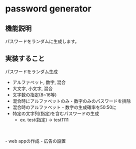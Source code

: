 # password generator

## 機能説明

パスワードをランダムに生成します。

## 実装すること

パスワードをランダム生成

- アルファベット, 数字, 混合
- 大文字, 小文字, 混合
- 文字数の指定(8~16等)
- 混合時にアルファベットのみ・数字のみのパスワードを排除
- 混合時のアルファベット・数字の生成確率を50:50に
- 特定の文字列(指定)を含むパスワードの生成
    - ex. test(指定) → test1111
<br>
<br>
- web appの作成
    - 広告の設置